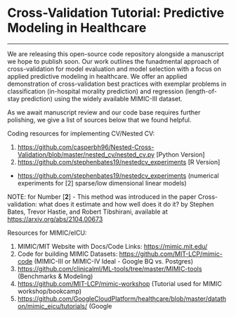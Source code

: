 # Cross-Validation Tutorial: Predictive Modeling in Healthcare
___

We are releasing this open-source code repository alongside a manuscript we hope to publish soon. Our work outlines the funadmental approach of cross-validation for model evaluation and model selection with a focus on applied predictive modeling in healthcare. We offer an applied demonstration of cross-validation best practices with exemplar problems in classification (in-hospital morality prediction) and regression (length-of-stay prediction) using the widely available MIMIC-III dataset. <br>

As we await manuscript review and our code base requires further polishing, we give a list of sources below that we found helpful.


Coding resources for implementing CV/Nested CV:<br>
1. https://github.com/casperbh96/Nested-Cross-Validation/blob/master/nested_cv/nested_cv.py [Python Version] <br>
2. https://github.com/stephenbates19/nestedcv_experiments [R Version] <br>
  - https://github.com/stephenbates19/nestedcv_experiments (numerical experiments for [2] sparse/low dimensional linear models) <br>

NOTE: for Number [**2**] - This method was introduced in the paper Cross-validation: what does it estimate and how well does it do it? by Stephen Bates, Trevor Hastie, and Robert Tibshirani, available at https://arxiv.org/abs/2104.00673


Resources for MIMIC/eICU: <br>
1. MIMIC/MIT Website with Docs/Code Links: https://mimic.mit.edu/ <br>
2. Code for building MIMIC Datasets: https://github.com/MIT-LCP/mimic-code (MIMIC-III or MIMIC-IV Ideal - Google BQ vs. Postgres)
3. https://github.com/clinicalml/ML-tools/tree/master/MIMIC-tools (Benchmarks & Modeling) <br>
4. https://github.com/MIT-LCP/mimic-workshop (Tutorial used for MIMIC workshop/bookcamp) <br>
5. https://github.com/GoogleCloudPlatform/healthcare/blob/master/datathon/mimic_eicu/tutorials/ (Google 
